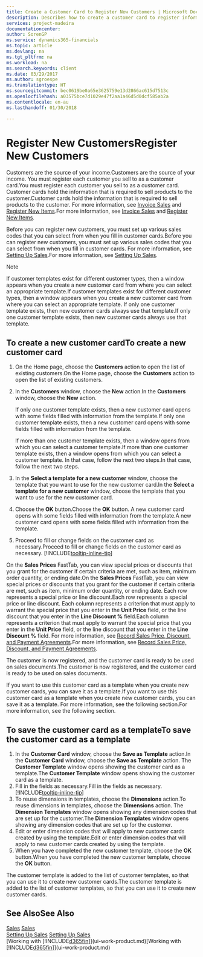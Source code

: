 ```yaml
---
title: Create a Customer Card to Register New Customers | Microsoft Docs
description: Describes how to create a customer card to register information about each new customer or client that you sell to.
services: project-madeira
documentationcenter: 
author: SorenGP
ms.service: dynamics365-financials
ms.topic: article
ms.devlang: na
ms.tgt_pltfrm: na
ms.workload: na
ms.search.keywords: client
ms.date: 03/29/2017
ms.author: sgroespe
ms.translationtype: HT
ms.sourcegitcommit: bec0619be0a65e3625759e13d2866ac615d7513c
ms.openlocfilehash: a03575bce7d1029e47f2aa1a46d5d0dcf585ab2a
ms.contentlocale: en-au
ms.lasthandoff: 01/30/2018

---
```

# <a name="register-new-customers"></a><span data-ttu-id="8f395-103">Register New Customers</span><span class="sxs-lookup"><span data-stu-id="8f395-103">Register New Customers</span></span>
<span data-ttu-id="8f395-104">Customers are the source of your income.</span><span class="sxs-lookup"><span data-stu-id="8f395-104">Customers are the source of your income.</span></span> <span data-ttu-id="8f395-105">You must register each customer you sell to as a customer card.</span><span class="sxs-lookup"><span data-stu-id="8f395-105">You must register each customer you sell to as a customer card.</span></span> <span data-ttu-id="8f395-106">Customer cards hold the information that is required to sell products to the customer.</span><span class="sxs-lookup"><span data-stu-id="8f395-106">Customer cards hold the information that is required to sell products to the customer.</span></span> <span data-ttu-id="8f395-107">For more information, see [Invoice Sales](sales-how-invoice-sales.md) and [Register New Items](inventory-how-register-new-items.md).</span><span class="sxs-lookup"><span data-stu-id="8f395-107">For more information, see [Invoice Sales](sales-how-invoice-sales.md) and [Register New Items](inventory-how-register-new-items.md).</span></span>  

<span data-ttu-id="8f395-108">Before you can register new customers, you must set up various sales codes that you can select from when you fill in customer cards.</span><span class="sxs-lookup"><span data-stu-id="8f395-108">Before you can register new customers, you must set up various sales codes that you can select from when you fill in customer cards.</span></span> <span data-ttu-id="8f395-109">For more information, see [Setting Up Sales](sales-setup-sales.md).</span><span class="sxs-lookup"><span data-stu-id="8f395-109">For more information, see [Setting Up Sales](sales-setup-sales.md).</span></span>

> [!NOTE]  
>   <span data-ttu-id="8f395-110">If customer templates exist for different customer types, then a window appears when you create a new customer card from where you can select an appropriate template.</span><span class="sxs-lookup"><span data-stu-id="8f395-110">If customer templates exist for different customer types, then a window appears when you create a new customer card from where you can select an appropriate template.</span></span> <span data-ttu-id="8f395-111">If only one customer template exists, then new customer cards always use that template.</span><span class="sxs-lookup"><span data-stu-id="8f395-111">If only one customer template exists, then new customer cards always use that template.</span></span>

## <a name="to-create-a-new-customer-card"></a><span data-ttu-id="8f395-112">To create a new customer card</span><span class="sxs-lookup"><span data-stu-id="8f395-112">To create a new customer card</span></span>
1. <span data-ttu-id="8f395-113">On the Home page, choose the **Customers** action to open the list of existing customers.</span><span class="sxs-lookup"><span data-stu-id="8f395-113">On the Home page, choose the **Customers** action to open the list of existing customers.</span></span>  
2. <span data-ttu-id="8f395-114">In the **Customers** window, choose the **New** action.</span><span class="sxs-lookup"><span data-stu-id="8f395-114">In the **Customers** window, choose the **New** action.</span></span>

    <span data-ttu-id="8f395-115">If only one customer template exists, then a new customer card opens with some fields filled with information from the template.</span><span class="sxs-lookup"><span data-stu-id="8f395-115">If only one customer template exists, then a new customer card opens with some fields filled with information from the template.</span></span>

    <span data-ttu-id="8f395-116">If more than one customer template exists, then a window opens from which you can select a customer template.</span><span class="sxs-lookup"><span data-stu-id="8f395-116">If more than one customer template exists, then a window opens from which you can select a customer template.</span></span> <span data-ttu-id="8f395-117">In that case, follow the next two steps.</span><span class="sxs-lookup"><span data-stu-id="8f395-117">In that case, follow the next two steps.</span></span>
3. <span data-ttu-id="8f395-118">In the **Select a template for a new customer** window, choose the template that you want to use for the new customer card.</span><span class="sxs-lookup"><span data-stu-id="8f395-118">In the **Select a template for a new customer** window, choose the template that you want to use for the new customer card.</span></span>
4. <span data-ttu-id="8f395-119">Choose the **OK** button.</span><span class="sxs-lookup"><span data-stu-id="8f395-119">Choose the **OK** button.</span></span> <span data-ttu-id="8f395-120">A new customer card opens with some fields filled with information from the template.</span><span class="sxs-lookup"><span data-stu-id="8f395-120">A new customer card opens with some fields filled with information from the template.</span></span>  
5. <span data-ttu-id="8f395-121">Proceed to fill or change fields on the customer card as necessary.</span><span class="sxs-lookup"><span data-stu-id="8f395-121">Proceed to fill or change fields on the customer card as necessary.</span></span> [!INCLUDE[tooltip-inline-tip](includes/tooltip-inline-tip_md.md)]

<span data-ttu-id="8f395-122">On the **Sales Prices** FastTab, you can view special prices or discounts that you grant for the customer if certain criteria are met, such as item, minimum order quantity, or ending date.</span><span class="sxs-lookup"><span data-stu-id="8f395-122">On the **Sales Prices** FastTab, you can view special prices or discounts that you grant for the customer if certain criteria are met, such as item, minimum order quantity, or ending date.</span></span> <span data-ttu-id="8f395-123">Each row represents a special price or line discount.</span><span class="sxs-lookup"><span data-stu-id="8f395-123">Each row represents a special price or line discount.</span></span> <span data-ttu-id="8f395-124">Each column represents a criterion that must apply to warrant the special price that you enter in the **Unit Price** field, or the line discount that you enter in the **Line Discount %** field.</span><span class="sxs-lookup"><span data-stu-id="8f395-124">Each column represents a criterion that must apply to warrant the special price that you enter in the **Unit Price** field, or the line discount that you enter in the **Line Discount %** field.</span></span> <span data-ttu-id="8f395-125">For more information, see [Record Sales Price, Discount, and Payment Agreements](sales-how-record-sales-price-discount-payment-agreements.md).</span><span class="sxs-lookup"><span data-stu-id="8f395-125">For more information, see [Record Sales Price, Discount, and Payment Agreements](sales-how-record-sales-price-discount-payment-agreements.md).</span></span>

<span data-ttu-id="8f395-126">The customer is now registered, and the customer card is ready to be used on sales documents.</span><span class="sxs-lookup"><span data-stu-id="8f395-126">The customer is now registered, and the customer card is ready to be used on sales documents.</span></span>

<span data-ttu-id="8f395-127">If you want to use this customer card as a template when you create new customer cards, you can save it as a template.</span><span class="sxs-lookup"><span data-stu-id="8f395-127">If you want to use this customer card as a template when you create new customer cards, you can save it as a template.</span></span> <span data-ttu-id="8f395-128">For more information, see the following section.</span><span class="sxs-lookup"><span data-stu-id="8f395-128">For more information, see the following section.</span></span>

## <a name="to-save-the-customer-card-as-a-template"></a><span data-ttu-id="8f395-129">To save the customer card as a template</span><span class="sxs-lookup"><span data-stu-id="8f395-129">To save the customer card as a template</span></span>
1. <span data-ttu-id="8f395-130">In the **Customer Card** window, choose the **Save as Template** action.</span><span class="sxs-lookup"><span data-stu-id="8f395-130">In the **Customer Card** window, choose the **Save as Template** action.</span></span> <span data-ttu-id="8f395-131">The **Customer Template** window opens showing the customer card as a template.</span><span class="sxs-lookup"><span data-stu-id="8f395-131">The **Customer Template** window opens showing the customer card as a template.</span></span>
2. <span data-ttu-id="8f395-132">Fill in the fields as necessary.</span><span class="sxs-lookup"><span data-stu-id="8f395-132">Fill in the fields as necessary.</span></span> [!INCLUDE[tooltip-inline-tip](includes/tooltip-inline-tip_md.md)]
3. <span data-ttu-id="8f395-133">To reuse dimensions in templates, choose the **Dimensions** action.</span><span class="sxs-lookup"><span data-stu-id="8f395-133">To reuse dimensions in templates, choose the **Dimensions** action.</span></span> <span data-ttu-id="8f395-134">The **Dimension Templates** window opens showing any dimension codes that are set up for the customer.</span><span class="sxs-lookup"><span data-stu-id="8f395-134">The **Dimension Templates** window opens showing any dimension codes that are set up for the customer.</span></span>
4. <span data-ttu-id="8f395-135">Edit or enter dimension codes that will apply to new customer cards created by using the template.</span><span class="sxs-lookup"><span data-stu-id="8f395-135">Edit or enter dimension codes that will apply to new customer cards created by using the template.</span></span>  
5. <span data-ttu-id="8f395-136">When you have completed the new customer template, choose the **OK** button.</span><span class="sxs-lookup"><span data-stu-id="8f395-136">When you have completed the new customer template, choose the **OK** button.</span></span>

<span data-ttu-id="8f395-137">The customer template is added to the list of customer templates, so that you can use it to create new customer cards.</span><span class="sxs-lookup"><span data-stu-id="8f395-137">The customer template is added to the list of customer templates, so that you can use it to create new customer cards.</span></span>

## <a name="see-also"></a><span data-ttu-id="8f395-138">See Also</span><span class="sxs-lookup"><span data-stu-id="8f395-138">See Also</span></span>
<span data-ttu-id="8f395-139">[Sales](sales-manage-sales.md)  </span><span class="sxs-lookup"><span data-stu-id="8f395-139">[Sales](sales-manage-sales.md)  </span></span>  
<span data-ttu-id="8f395-140">[Setting Up Sales](sales-setup-sales.md)  </span><span class="sxs-lookup"><span data-stu-id="8f395-140">[Setting Up Sales](sales-setup-sales.md)  </span></span>  
<span data-ttu-id="8f395-141">[Working with [!INCLUDE[d365fin](includes/d365fin_md.md)]](ui-work-product.md)</span><span class="sxs-lookup"><span data-stu-id="8f395-141">[Working with [!INCLUDE[d365fin](includes/d365fin_md.md)]](ui-work-product.md)</span></span>

